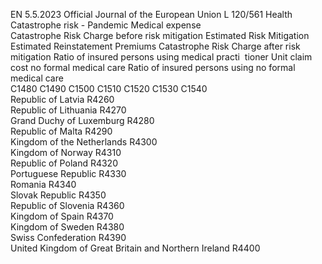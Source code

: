 EN  5.5.2023 Official Journal of the European Union L 120/561
 Health Catastrophe risk - Pandemic  Medical expense  
Catastrophe Risk 
Charge before risk 
mitigation  Estimated Risk 
Mitigation  Estimated 
Reinstatement 
Premiums  Catastrophe Risk 
Charge after risk 
mitigation  Ratio of insured 
persons using 
medical practi ­
tioner  Unit claim cost 
no formal medical 
care  Ratio of insured 
persons using no 
formal medical 
care  
C1480  C1490  C1500  C1510  C1520  C1530  C1540  
Republic of Latvia  R4260  
Republic of Lithuania  R4270  
Grand Duchy of Luxemburg  R4280  
Republic of Malta  R4290  
Kingdom of the Netherlands  R4300  
Kingdom of Norway  R4310  
Republic of Poland  R4320  
Portuguese Republic  R4330  
Romania  R4340  
Slovak Republic  R4350  
Republic of Slovenia  R4360  
Kingdom of Spain  R4370  
Kingdom of Sweden  R4380  
Swiss Confederation  R4390  
United Kingdom of Great Britain and 
Northern Ireland  R4400